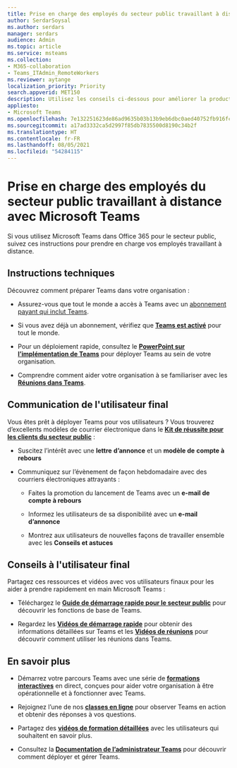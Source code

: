 ```yaml
---
title: Prise en charge des employés du secteur public travaillant à distance avec Microsoft Teams
author: SerdarSoysal
ms.author: serdars
manager: serdars
audience: Admin
ms.topic: article
ms.service: msteams
ms.collection:
- M365-collaboration
- Teams_ITAdmin_RemoteWorkers
ms.reviewer: aytange
localization_priority: Priority
search.appverid: MET150
description: Utilisez les conseils ci-dessous pour améliorer la productivité des employés de l’organisation du service public grâce à Microsoft Teams, en particulier lorsqu’ils travaillent à domicile en réponse à l’épidémie de COVID-19 (coronavirus).
appliesto:
- Microsoft Teams
ms.openlocfilehash: 7e132251623de86ad9635b03b13b9eb6dbc0aed40752fb916fcff23b9fd4ede1
ms.sourcegitcommit: a17ad3332ca5d2997f85db7835500d8190c34b2f
ms.translationtype: HT
ms.contentlocale: fr-FR
ms.lasthandoff: 08/05/2021
ms.locfileid: "54284115"
---
```

# <a name="support-remote-government-workers-using-microsoft-teams"></a>Prise en charge des employés du secteur public travaillant à distance avec Microsoft Teams

Si vous utilisez Microsoft Teams dans Office 365 pour le secteur public, suivez ces instructions pour prendre en charge vos employés travaillant à distance.


## <a name="it-guidance"></a>Instructions techniques

Découvrez comment préparer Teams dans votre organisation :

  - Assurez-vous que tout le monde a accès à Teams avec un [abonnement payant qui inclut Teams](/office365/servicedescriptions/teams-service-description). 

  - Si vous avez déjà un abonnement, vérifiez que **[Teams est activé](../user-access.md)** pour tout le monde.

  - Pour un déploiement rapide, consultez le [**PowerPoint sur l’implémentation de Teams**](https://aka.ms/TeamsGovFastPath) pour déployer Teams au sein de votre organisation.

  - Comprendre comment aider votre organisation à se familiariser avec les **[Réunions dans Teams](../tutorial-meetings-in-teams.yml)**.

## <a name="end-user-communication"></a>Communication de l'utilisateur final

Vous êtes prêt à déployer Teams pour vos utilisateurs ? Vous trouverez d’excellents modèles de courrier électronique dans le **[Kit de réussite pour les clients du secteur public](https://aka.ms/TeamsCSKGov)** :

  - Suscitez l’intérêt avec une **lettre** **d’annonce** et un **modèle de** **compte à rebours**

  - Communiquez sur l’évènement de façon hebdomadaire avec des courriers électroniques attrayants :
    
      - Faites la promotion du lancement de Teams avec un **e-mail de compte à rebours**
    
      - Informez les utilisateurs de sa disponibilité avec un **e-mail d’annonce**
    
      - Montrez aux utilisateurs de nouvelles façons de travailler ensemble avec les **Conseils et astuces**

## <a name="end-user-guidance"></a>Conseils à l'utilisateur final

Partagez ces ressources et vidéos avec vos utilisateurs finaux pour les aider à prendre rapidement en main Microsoft Teams :

  - Téléchargez le **[Guide de démarrage rapide pour le secteur public](https://aka.ms/quickstartgov)** pour découvrir les fonctions de base de Teams.

  - Regardez les **[Vidéos de démarrage rapide](https://support.office.com/article/video-what-is-microsoft-teams-422bf3aa-9ae8-46f1-83a2-e65720e1a34d?wt.mc_id=otc_microsoft_teams)** pour obtenir des informations détaillées sur Teams et les **[Vidéos de réunions](https://support.office.com/article/join-a-teams-meeting-078e9868-f1aa-4414-8bb9-ee88e9236ee4)** pour découvrir comment utiliser les réunions dans Teams.

## <a name="learn-more"></a>En savoir plus

  - Démarrez votre parcours Teams avec une série de **[formations interactives](../instructor-led-training-teams-landing-page.yml)** en direct, conçues pour aider votre organisation à être opérationnelle et à fonctionner avec Teams.

  - Rejoignez l’une de nos **[classes en ligne](../instructor-led-training-teams-landing-page.yml)** pour observer Teams en action et obtenir des réponses à vos questions.

  - Partagez des **[vidéos de formation détaillées](https://www.youtube.com/playlist?list=PLXPr7gfUMmKzR7_jXN5s886apYoHNC3Xk)** avec les utilisateurs qui souhaitent en savoir plus.

  - Consultez la **[Documentation de l’administrateur Teams](../index.yml)** pour découvrir comment déployer et gérer Teams.